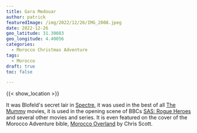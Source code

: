 ```yaml
---
title: Gara Medouar
author: patrick
featuredImage: /img/2022/12/26/IMG_2008.jpeg
date: 2022-12-26
geo_latitude: 31.30083
geo_longitude: 4.40056
categories:
  - Morocco Christmas Adventure
tags:
  - Morocco
draft: true
toc: false

---
```


{{< show_location >}}

It was Blofeld's secret lair in [Spectre](https://en.wikipedia.org/wiki/Spectre_(2015_film)?wprov=sfti1), it was used in the best of all [The Mummy](https://en.wikipedia.org/wiki/The_Mummy_(1999_film)?wprov=sfti1) movies, it is used in the opening scene of BBCs [SAS: Rogue Heroes](https://en.wikipedia.org/wiki/SAS:_Rogue_Heroes?wprov=sfti1) and several other movies and series. It is even featured on the cover of the Morocco Adventure bible, [Morocco Overland](https://sahara-overland.com/morocco-overland/) by Chris Scott.
